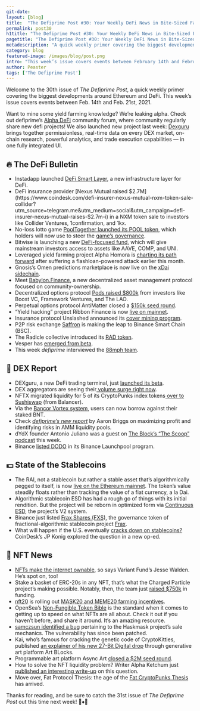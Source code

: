 ```yaml
---
git-date:
layout: [blog]
title:  "The Defiprime Post #30: Your Weekly DeFi News in Bite-Sized Fashion"
permalink: post30
h1title: "The Defiprime Post #30: Your Weekly DeFi News in Bite-Sized Fashion"
pagetitle: "The Defiprime Post #30: Your Weekly DeFi News in Bite-Sized Fashion"
metadescription: "A quick weekly primer covering the biggest developments around Ethereum and DeFi. This week’s issue covers events between February 14th and February 21st, 2021"
category: blog
featured-image: /images/blog/post.png
intro: "This week’s issue covers events between February 14th and February 21st, 2021"
author: Peaster
tags: ['The Defiprime Post']
---
```

Welcome to the 30th issue of _The Defiprime Post_, a quick weekly primer covering the biggest developments around Ethereum and DeFi. This week’s issue covers events between Feb. 14th and Feb. 21st, 2021.

Want to mine some yield farming knowledge? We’re leaking alpha. Check out defiprime’s [Alpha DeFi](https://alpha.defiprime.com/c/yield-farming/6) community forum, where community regularly share new defi projects! We also launched new project last week: [Dexguru](https://dex.guru) brings together permissionless, real-time data on every DEX market, on-chain research,  powerful analytics, and trade execution capabilities — in one fully integrated UI.


## 🔥 The DeFi Bulletin

*   Instadapp launched [DeFi Smart Layer](https://blog.instadapp.io/introducing-defi-smart-layer), a new infrastructure layer for DeFi.
*   DeFi insurance provider [Nexus Mutual raised $2.7M](https://www.coindesk.com/defi-insurer-nexus-mutual-nxm-token-sale-collider?utm_source=telegram.me&utm_medium=social&utm_campaign=defi-insurer-nexus-mutual-raises-$2.7m-i) in a NXM token sale to investors like Collider Ventures, 1confirmation, and 1kx.
*   No-loss lotto game [PoolTogether launched its POOL token](https://medium.com/pooltogether/introducing-pool-23b09f36db48), which holders will now use to steer the [game’s governance](https://medium.com/pooltogether/governance-101-fca9ab8b8ba2).  
*   Bitwise is launching a new [DeFi-focused fund](https://www.theblockcrypto.com/post/95129/bitwise-defi-fund-accredited-investors), which will give mainstream investors access to assets like AAVE, COMP, and UNI.
*   Leveraged yield farming project Alpha Homora is [charting its path forward](https://blog.alphafinance.io/recap-roadmap-and-looking-forward/) after suffering a flashloan-powered attack earlier this month.
*   Gnosis’s Omen predictions marketplace is now live on the [xDai sidechain](https://blog.gnosis.pm/how-and-why-to-use-omen-on-xdai-c7053bff44c4).
*   Meet [Babylon.Finance](https://medium.com/babylon-finance/introducing-babylon-finance-8199fa89f918), a new decentralized asset management protocol focused on community-ownership.
*   Decentralized options protocol [Pods raised $800k](https://medium.com/podsfinance/pods-pre-seed-round-c6ac9e43bd01) from investors like Boost VC, Framework Ventures, and The LAO.
*   Perpetual options protocol AntiMatter closed a [$150k seed round](https://antimatterdefi.medium.com/antimatter-closes-150k-seed-round-66bd8210cbfd).
*   “Yield hacking” project Ribbon Finance is now [live on mainnet](https://ribbonfinance.medium.com/yield-hacking-for-fun-and-profit-b50cf47fca35).
*   Insurance protocol Unslashed announced its [cover mining program](https://medium.com/unslashed/introducing-unslashed-cover-mining-earn-yield-while-protecting-your-assets-11e6a238092c).
*   P2P risk exchange [Saffron](https://medium.com/saffron-finance/introducing-saffron-v2-98dbaaef081d) is making the leap to Binance Smart Chain (BSC).
*   The Radicle collective introduced its [RAD token](https://radicle.xyz/blog/introducing-rad.html).
*   Vesper has [emerged from beta](https://medium.com/vesperfinance/vesper-launches-a39e86658a51).
*   This week _defiprime_ interviewed the [88mph team](https://defiprime.com/88mph).


## 💱 DEX Report

*   DEXguru, a new DeFi trading terminal, just [launched its beta](https://twitter.com/dexguru/status/1361687032431403008).
*   DEX aggregators are seeing their[ volume surge right now](https://cointelegraph.com/news/defi-aggregator-growth-set-to-dwarf-2020-s-volume).
*   NFTX migrated liquidity for 5 of its CryptoPunks index tokens[ over to Sushiswap](https://blog.nftx.org/cryptopunks-single-index-funds-now-also-on-sushiswap/) (from Balancer).
*   Via the [Bancor Vortex system](https://blog.bancor.network/using-bancor-vortex-46974a1c14f9), users can now borrow against their staked BNT.
*   Check _[defiprime’s new report](https://defiprime.com/amm-liquidity-pools)_ by Aaron Briggs on maximizing profit and identifying risks in AMM liquidity pools.
*   dYdX founder Antonio Juliano was a guest on [The Block’s “The Scoop” podcast](https://open.spotify.com/episode/7w3YQWkls7R7hJddtDyp3d?si=iJUOCC57Rzq-GqB-nbmArQ&nd=1) this week.
*   Binance [listed DODO](https://www.binance.com/en/support/announcement/020710be61de4e259b1420c59b790c2d) in its Binance Launchpool program.


## 💵 State of the Stablecoins

*   The RAI, not a stablecoin but rather a stable asset that’s algorithmically pegged to itself, is now [live on the Ethereum mainnet](https://ameensol.medium.com/a-money-god-raises-rai-is-live-on-ethereum-mainnet-f9aff2b1d331). The token’s value steadily floats rather than tracking the value of a fiat currency, a la Dai.
*   Algorithmic stablecoin ESD has had a rough go of things with its initial rendition. But the project will be reborn in optimized form via [Continuous ESD](https://emptysetsquad.medium.com/introducing-continuous-esd-25f9c46f5829), the project’s V2 system.
*   Binance just listed [Frax Shares (FXS),](https://www.binance.com/en/support/announcement/c9bc5a0f776c417fa57fa613e24c1b7e?s=09) the governance token of fractional-algorithmic stablecoin project [Frax](https://research.binance.com/en/projects/frax-share).
*   What will happen if the U.S. eventually [cracks down on stablecoins?](https://www.coindesk.com/what-happens-if-all-stablecoin-users-have-to-be-identified) CoinDesk’s JP Konig explored the question in a new op-ed.


## 💎 NFT News

*   [NFTs make the internet ownable](https://variant.mirror.xyz/T8kdtZRIgy_srXB5B06L8vBqFHYlEBcv6ae2zR6Y_eo), so says Variant Fund’s Jesse Walden. He’s spot on, too!
*   Stake a basket of ERC-20s in any NFT, that’s what the Charged Particle project’s making possible. Notably, then, the team just [raised $750k](https://www.publish0x.com/charged-particles/charged-particles-raises-dollar-750k-to-enable-users-to-do-m-xomrkpo) in funding.  
*   [nft20](https://medium.com/nft20/nft20-community-update-a4d6fd423aaa) is rolling out [MASK20 and MEME20 farming incentives](https://medium.com/nft20/mask20-meme20-farming-incentives-8a9aab51409).
*   OpenSea’s [Non-Fungible Token Bible](https://opensea.io/blog/guides/non-fungible-tokens/) is the standard when it comes to getting up to speed on what NFTs are all about. Check it out if you haven’t before, and share it around. It’s an amazing resource.
*   [samczsun identified a bug](https://thehashmasks.medium.com/hashmask-art-sale-bug-report-13ccd66b55d7) pertaining to the Haskmask project’s sale mechanics. The vulnerability has since been patched.
*   Kai, who’s famous for cracking the genetic code of CryptoKitties, published [an explainer of his new 27-Bit Digital drop](https://kaigani.medium.com/deciphering-27-bit-digital-2af5b4e7cb71) through generative art platform Art BLocks.
*   Programmable art platform Async Art [closed a $2M seed round](https://edition.async.art/blog/funding-secured).
*   How to solve the NFT liquidity problem? Writer Alpha Ketchum just [published an interesting write-up](https://3pointo.substack.com/p/nftx) on this question.
*   Move over, Fat Protocol Thesis: the age of the [Fat CryptoPunks Thesis](https://ben-roy.medium.com/the-fat-cryptopunks-thesis-d397601e5748) has arrived.

Thanks for reading, and be sure to catch the 31st issue of _The Defiprime Post_ out this time next week! 👋♦️👋
